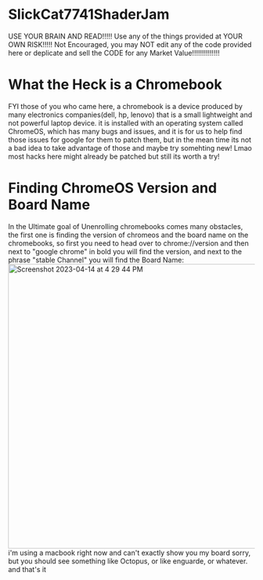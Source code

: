 # SlickCat7741ShaderJam
USE YOUR BRAIN AND READ!!!!!    Use any of the things provided at YOUR OWN RISK!!!!! Not Encouraged, you may NOT edit any of the code provided here or deplicate and sell the CODE for any Market Value!!!!!!!!!!!!!!

# What the Heck is a Chromebook
FYI those of you who came here, a chromebook is a device produced by many electronics companies(dell, hp, lenovo) that is a small lightweight and not powerful laptop device. it is installed with an operating system called ChromeOS, which has many bugs and issues, and it is for us to help find those issues for google for them to patch them, but in the mean time its not a bad idea to take advantage of those and maybe try somehting new! Lmao most hacks here might already be patched but still its worth a try!

# Finding ChromeOS Version and Board Name
In the Ultimate goal of Unenrolling chromebooks comes many obstacles, the first one is finding the version of chromeos and the board name on the chromebooks, so first you need to head over to chrome://version and then next to "google chrome" in bold you will find the version, and next to the phrase "stable Channel" you will find the Board Name: <img width="580" alt="Screenshot 2023-04-14 at 4 29 44 PM" src="https://user-images.githubusercontent.com/130019697/232158434-93fab7d6-2b32-46be-8f1b-da9a6d922644.png"> i'm using a macbook right now and can't exactly show you my board sorry, but you should see something like Octopus, or like enguarde, or whatever. and that's it
